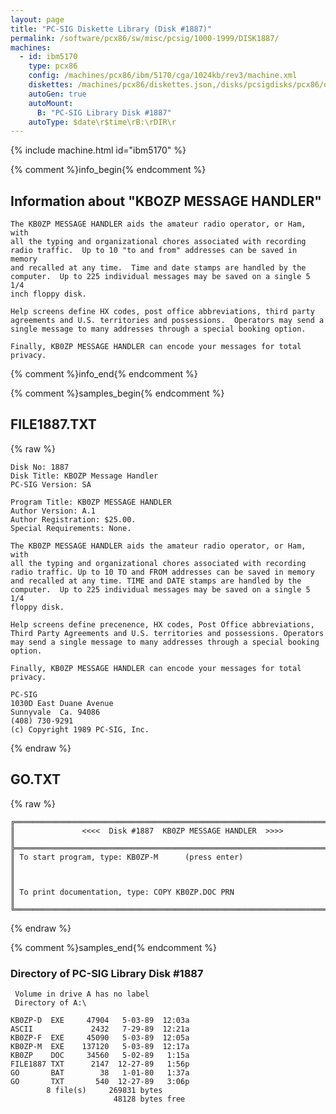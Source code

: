 ```yaml
---
layout: page
title: "PC-SIG Diskette Library (Disk #1887)"
permalink: /software/pcx86/sw/misc/pcsig/1000-1999/DISK1887/
machines:
  - id: ibm5170
    type: pcx86
    config: /machines/pcx86/ibm/5170/cga/1024kb/rev3/machine.xml
    diskettes: /machines/pcx86/diskettes.json,/disks/pcsigdisks/pcx86/diskettes.json
    autoGen: true
    autoMount:
      B: "PC-SIG Library Disk #1887"
    autoType: $date\r$time\rB:\rDIR\r
---
```


{% include machine.html id="ibm5170" %}

{% comment %}info_begin{% endcomment %}

## Information about "KBOZP MESSAGE HANDLER"

    The KB0ZP MESSAGE HANDLER aids the amateur radio operator, or Ham, with
    all the typing and organizational chores associated with recording
    radio traffic.  Up to 10 "to and from" addresses can be saved in memory
    and recalled at any time.  Time and date stamps are handled by the
    computer.  Up to 225 individual messages may be saved on a single 5 1/4
    inch floppy disk.
    
    Help screens define HX codes, post office abbreviations, third party
    agreements and U.S. territories and possessions.  Operators may send a
    single message to many addresses through a special booking option.
    
    Finally, KB0ZP MESSAGE HANDLER can encode your messages for total
    privacy.
{% comment %}info_end{% endcomment %}

{% comment %}samples_begin{% endcomment %}

## FILE1887.TXT

{% raw %}
```
Disk No: 1887                                                           
Disk Title: KBOZP Message Handler                                       
PC-SIG Version: SA                                                      
                                                                        
Program Title: KB0ZP MESSAGE HANDLER                                    
Author Version: A.1                                                     
Author Registration: $25.00.                                            
Special Requirements: None.                                             
                                                                        
The KB0ZP MESSAGE HANDLER aids the amateur radio operator, or Ham, with 
all the typing and organizational chores associated with recording      
radio traffic. Up to 10 TO and FROM addresses can be saved in memory    
and recalled at any time. TIME and DATE stamps are handled by the       
computer.  Up to 225 individual messages may be saved on a single 5 1/4 
floppy disk.                                                            
                                                                        
Help screens define precenence, HX codes, Post Office abbreviations,    
Third Party Agreements and U.S. territories and possessions. Operators  
may send a single message to many addresses through a special booking   
option.                                                                 
                                                                        
Finally, KB0ZP MESSAGE HANDLER can encode your messages for total       
privacy.                                                                
                                                                        
PC-SIG                                                                  
1030D East Duane Avenue                                                 
Sunnyvale  Ca. 94086                                                    
(408) 730-9291                                                          
(c) Copyright 1989 PC-SIG, Inc.                                         
```
{% endraw %}

## GO.TXT

{% raw %}
```
╔═════════════════════════════════════════════════════════════════════════╗
║               <<<<  Disk #1887  KB0ZP MESSAGE HANDLER  >>>>             ║
╠═════════════════════════════════════════════════════════════════════════╣
║ To start program, type: KB0ZP-M      (press enter)                      ║
║                                                                         ║
║ To print documentation, type: COPY KB0ZP.DOC PRN                        ║
╚═════════════════════════════════════════════════════════════════════════╝
```
{% endraw %}

{% comment %}samples_end{% endcomment %}

### Directory of PC-SIG Library Disk #1887

     Volume in drive A has no label
     Directory of A:\

    KB0ZP-D  EXE     47904   5-03-89  12:03a
    ASCII             2432   7-29-89  12:21a
    KB0ZP-F  EXE     45090   5-03-89  12:05a
    KB0ZP-M  EXE    137120   5-03-89  12:17a
    KB0ZP    DOC     34560   5-02-89   1:15a
    FILE1887 TXT      2147  12-27-89   1:56p
    GO       BAT        38   1-01-80   1:37a
    GO       TXT       540  12-27-89   3:06p
            8 file(s)     269831 bytes
                           48128 bytes free
